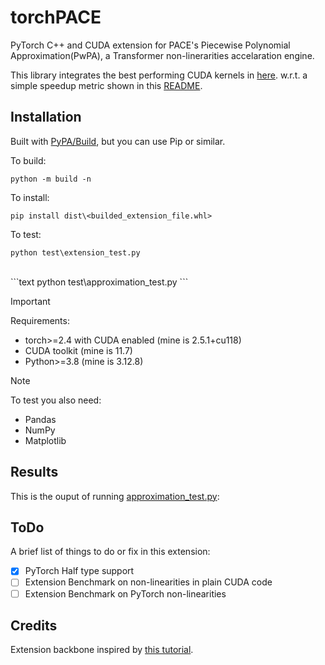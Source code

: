 # torchPACE
PyTorch C++ and CUDA extension for PACE's Piecewise Polynomial Approximation(PwPA), a Transformer non-linerarities accelaration engine.

This library integrates the best performing CUDA kernels in [here](extra\test_optimization.cu).
w.r.t. a simple speedup metric shown in this [README](extra\README.md).

## Installation
Built with [PyPA/Build](https://github.com/pypa/build), but you can use Pip or similar.

To build: </br>
```text
python -m build -n
```
    
To install:  </br>
```text
pip install dist\<builded_extension_file.whl>
```

To test:  </br>
```text
python test\extension_test.py
```
</br>
```text
python test\approximation_test.py
```

> [!Important]
> Requirements: 
>    - torch>=2.4 with CUDA enabled (mine is 2.5.1+cu118)
>    - CUDA toolkit (mine is 11.7)
>    - Python>=3.8 (mine is 3.12.8)

> [!Note]
> To test you also need: 
>    - Pandas
>    - NumPy
>    - Matplotlib

## Results

This is the ouput of running [approximation_test.py](test\approximation_test.py):

## ToDo
A brief list of things to do or fix in this extension:
- [x] PyTorch Half type support
- [ ] Extension Benchmark on non-linearities in plain CUDA code
- [ ] Extension Benchmark on PyTorch non-linearities

## Credits

Extension backbone inspired by [this tutorial](https://github.com/pytorch/extension-cpp).
